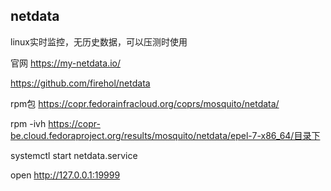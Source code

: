 ## netdata
linux实时监控，无历史数据，可以压测时使用

官网 https://my-netdata.io/

https://github.com/firehol/netdata

rpm包 https://copr.fedorainfracloud.org/coprs/mosquito/netdata/

rpm -ivh https://copr-be.cloud.fedoraproject.org/results/mosquito/netdata/epel-7-x86_64/目录下

systemctl start netdata.service

open http://127.0.0.1:19999
